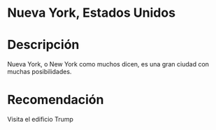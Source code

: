 # Nueva York, Estados Unidos

# Descripción
Nueva York, o New York como muchos dicen, es una gran ciudad con muchas posibilidades.

# Recomendación
Visita el edificio Trump


